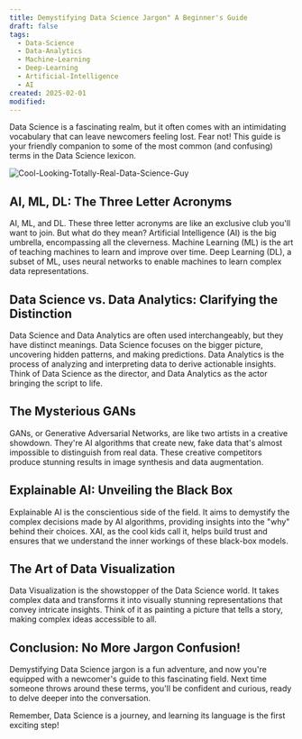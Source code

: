 ```yaml
---
title: Demystifying Data Science Jargon" A Beginner's Guide
draft: false
tags:
  - Data-Science
  - Data-Analytics
  - Machine-Learning
  - Deep-Learning
  - Artificial-Intelligence
  - AI
created: 2025-02-01
modified:
---
```

Data Science is a fascinating realm, but it often comes with an intimidating vocabulary that can leave newcomers feeling lost. Fear not! This guide is your friendly companion to some of the most common (and confusing) terms in the Data Science lexicon.

![Cool-Looking-Totally-Real-Data-Science-Guy](https://d3njjcbhbojbot.cloudfront.net/api/utilities/v1/imageproxy/https://images.ctfassets.net/wp1lcwdav1p1/1v8o2q5UbEuEbFtgwfirDY/50e2ffd6a3fc5aff74c3ac5ebc634bb9/GettyImages-1171809453.jpg?w=1500&h=680&q=60&fit=fill&f=faces&fm=jpg&fl=progressive&auto=format%2Ccompress&dpr=1&w=1000)
## AI, ML, DL: The Three Letter Acronyms

AI, ML, and DL. These three letter acronyms are like an exclusive club you'll want to join. But what do they mean? Artificial Intelligence (AI) is the big umbrella, encompassing all the cleverness. Machine Learning (ML) is the art of teaching machines to learn and improve over time. Deep Learning (DL), a subset of ML, uses neural networks to enable machines to learn complex data representations.

## Data Science vs. Data Analytics: Clarifying the Distinction

Data Science and Data Analytics are often used interchangeably, but they have distinct meanings. Data Science focuses on the bigger picture, uncovering hidden patterns, and making predictions. Data Analytics is the process of analyzing and interpreting data to derive actionable insights. Think of Data Science as the director, and Data Analytics as the actor bringing the script to life.

## The Mysterious GANs

GANs, or Generative Adversarial Networks, are like two artists in a creative showdown. They're AI algorithms that create new, fake data that's almost impossible to distinguish from real data. These creative competitors produce stunning results in image synthesis and data augmentation.

## Explainable AI: Unveiling the Black Box

Explainable AI is the conscientious side of the field. It aims to demystify the complex decisions made by AI algorithms, providing insights into the "why" behind their choices. XAI, as the cool kids call it, helps build trust and ensures that we understand the inner workings of these black-box models.

## The Art of Data Visualization

Data Visualization is the showstopper of the Data Science world. It takes complex data and transforms it into visually stunning representations that convey intricate insights. Think of it as painting a picture that tells a story, making complex ideas accessible to all.

## Conclusion: No More Jargon Confusion!

Demystifying Data Science jargon is a fun adventure, and now you're equipped with a newcomer's guide to this fascinating field. Next time someone throws around these terms, you'll be confident and curious, ready to delve deeper into the conversation.

Remember, Data Science is a journey, and learning its language is the first exciting step!
